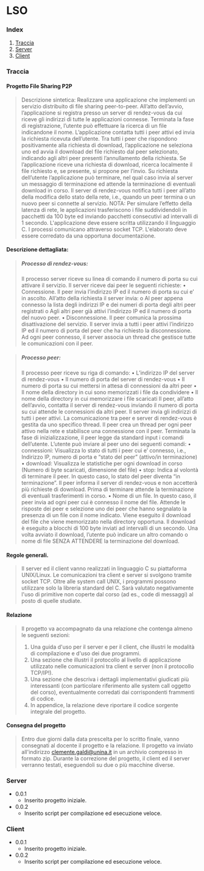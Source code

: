 # LSO

### Index
1. [Traccia](https://github.com/luco10/LSO/blob/master/README.md#traccia)
2. [Server](https://github.com/luco10/LSO/blob/master/README.md#server)
3. [Client](https://github.com/luco10/LSO/blob/master/README.md#client)


### Traccia
#### Progetto File Sharing P2P
> Descrizione sintetica:
Realizzare una applicazione che implementi un servizio distribuito di file sharing peer-to-peer.
All’atto dell’avvio, l’applicazione si registra presso un server di rendez-vous da cui riceve gli
indirizzi di tutte le applicazioni connesse. Terminata la fase di registrazione, l’utente può effettuare
la ricerca di un file indicandone il nome. L’applicazione contatta tutti i peer attivi ed invia la
richiesta ricevuta dell’utente. Tra tutti i peer che rispondono positivamente alla richiesta di
download, l’applicazione ne seleziona uno ed avvia il download del file richiesto dal peer
selezionato, indicando agli altri peer presenti l’annullamento della richiesta. Se l’applicazione
riceve una richiesta di download, ricerca localmente il file richiesto e, se presente, si propone per
l’invio. Su richiesta dell’utente l’applicazione può terminare, nel qual caso invia al server un
messaggio di terminazione ed attende la terminazione di eventuali download in corso.
Il server di rendez-vous notifica tutti i peer all’atto della modifica dello stato della rete, i.e., quando
un peer termina o un nuovo peer si connette al servizio.
NOTA: Per simulare l’effetto della latenza di rete, le applicazioni trasferiscono i file suddividendoli
in pacchetti da 100 byte ed inviando pacchetti consecutivi ad intervalli di 1 secondo.
L'applicazione deve essere scritta utilizzando il linguaggio C. I processi comunicano attraverso
socket TCP. L'elaborato deve essere corredato da una opportuna documentazione.

#### Descrizione dettagliata:
> ##### Processo di rendez-vous:
> Il processo server riceve su linea di comando il numero di porta su cui attivare il servizio. Il server
riceve dai peer le seguenti richieste:
• Connessione. Il peer invia l’indirizzo IP ed il numero di porta su cui e’ in ascolto. All’atto
della richiesta il server invia:
o Al peer appena connesso la lista degli indirizzi IP e dei numeri di porta degli altri
peer registrati
o Agli altri peer già attivi l’indirizzo IP ed il numero di porta del nuovo peer.
• Disconnessione. Il peer comunica la prossima disattivazione del servizio. Il server invia a
tutti i peer attivi l’indirizzo IP ed il numero di porta del peer che ha richiesto la
disconnessione.
Ad ogni peer connesso, il server associa un thread che gestisce tutte le comunicazioni con il peer.

> ##### Processo peer:
> Il processo peer riceve su riga di comando:
• L’indirizzo IP del server di rendez-vous
• Il numero di porta del server di rendez-vous
• Il numero di porta su cui mettersi in attesa di connessioni da altri peer
• Il nome della directory in cui sono memorizzati i file da condividere
• Il nome della directory in cui memorizzare i file scaricati
Il peer, all’atto dell’avvio, contatta il server di rendez-vous inviando il numero di porta su cui
attende le connessioni da altri peer. Il server invia gli indirizzi di tutti i peer attivi. La
comunicazione tra peer e server di rendez-vous è gestita da uno specifico thread.
Il peer crea un thread per ogni peer attivo nella rete e stabilisce una connessione con il peer.
Terminata la fase di inizializzazione, il peer legge da standard input i comandi dell’utente. 
L’utente può inviare al peer uno dei seguenti comandi:
• connessioni: Visualizza lo stato di tutti i peer cui e’ connesso, i.e., Indirizzo IP, numero di
porta e “stato del peer” (attivo/in terminazione)
• download: Visualizza le statistiche per ogni download in corso (Numero di byte scaricati,
dimensione del file)
• stop: Indica al volontà di terminare il peer. In questo caso, lo stato del peer diventa “in
terminazione”. Il peer informa il server di rendez-vous e non accetterà più richieste di
download. Prima di terminare attende la terminazione di eventuali trasferimenti in corso.
• Nome di un file. In questo caso, il peer invia ad ogni peer cui è connesso il nome del file.
Attende le risposte dei peer e selezione uno dei peer che hanno segnalato la presenza di un
file con il nome indicato. Viene eseguito il download del file che viene memorizzato nella
directory opportuna. Il download è eseguito a blocchi di 100 byte inviati ad intervalli di un
secondo. Una volta avviato il download, l’utente può indicare un altro comando o nome di
file SENZA ATTENDERE la terminazione del download.

#### Regole generali.
> Il server ed il client vanno realizzati in linguaggio C su piattaforma UNIX/Linux. Le comunicazioni
tra client e server si svolgono tramite socket TCP. Oltre alle system call UNIX, i programmi
possono utilizzare solo la libreria standard del C. Sarà valutato negativamente l'uso di primitive non
coperte dal corso (ad es., code di messaggi) al posto di quelle studiate.

#### Relazione
> Il progetto va accompagnato da una relazione che contenga almeno le seguenti sezioni:
> 1. Una guida d'uso per il server e per il client, che illustri le modalità di compilazione e d'uso dei
due programmi.
> 2. Una sezione che illustri il protocollo al livello di applicazione utilizzato nelle comunicazioni tra
client e server (non il protocollo TCP/IP!).
> 3. Una sezione che descriva i dettagli implementativi giudicati più interessanti (con particolare
riferimento alle system call oggetto del corso), eventualmente corredati dai corrispondenti
frammenti di codice.
> 4. In appendice, la relazione deve riportare il codice sorgente integrale del progetto.

#### Consegna del progetto
> Entro due giorni dalla data prescelta per lo scritto finale, vanno consegnati al docente il progetto e la
relazione. Il progetto va inviato all'indirizzo clemente.galdi@unina.it in un archivio compresso in
formato zip. Durante la correzione del progetto, il client ed il server verranno testati, eseguendoli su
due o più macchine diverse.


### Server
- 0.0.1
  - Inserito progetto iniziale.
- 0.0.2
  - Inserito script per compilazione ed esecuzione veloce.


### Client
- 0.0.1
  - Inserito progetto iniziale.
- 0.0.2
  - Inserito script per compilazione ed esecuzione veloce.
